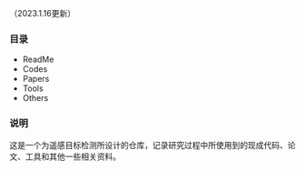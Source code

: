 （2023.1.16更新）
### 目录
- ReadMe
- Codes
- Papers
- Tools
- Others

### 说明
这是一个为遥感目标检测所设计的仓库，记录研究过程中所使用到的现成代码、论文、工具和其他一些相关资料。
